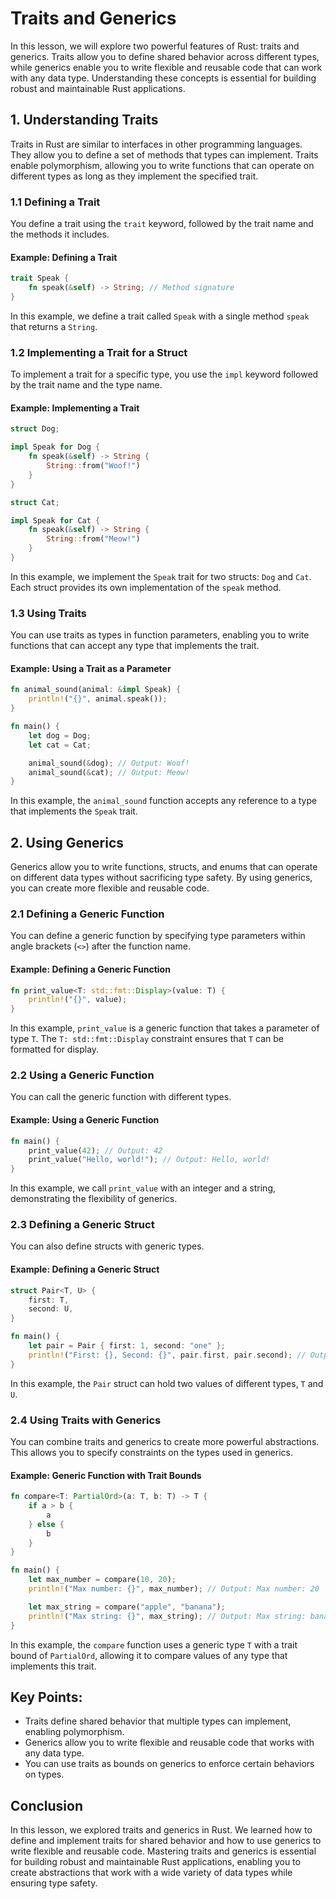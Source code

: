 # Traits and Generics

In this lesson, we will explore two powerful features of Rust: traits and generics. Traits allow you to define shared behavior across different types, while generics enable you to write flexible and reusable code that can work with any data type. Understanding these concepts is essential for building robust and maintainable Rust applications.

## 1. Understanding Traits

Traits in Rust are similar to interfaces in other programming languages. They allow you to define a set of methods that types can implement. Traits enable polymorphism, allowing you to write functions that can operate on different types as long as they implement the specified trait.

### 1.1 Defining a Trait

You define a trait using the `trait` keyword, followed by the trait name and the methods it includes.

#### Example: Defining a Trait

```rust
trait Speak {
    fn speak(&self) -> String; // Method signature
}
```

In this example, we define a trait called `Speak` with a single method `speak` that returns a `String`.

### 1.2 Implementing a Trait for a Struct

To implement a trait for a specific type, you use the `impl` keyword followed by the trait name and the type name.

#### Example: Implementing a Trait

```rust
struct Dog;

impl Speak for Dog {
    fn speak(&self) -> String {
        String::from("Woof!")
    }
}

struct Cat;

impl Speak for Cat {
    fn speak(&self) -> String {
        String::from("Meow!")
    }
}
```

In this example, we implement the `Speak` trait for two structs: `Dog` and `Cat`. Each struct provides its own implementation of the `speak` method.

### 1.3 Using Traits

You can use traits as types in function parameters, enabling you to write functions that can accept any type that implements the trait.

#### Example: Using a Trait as a Parameter

```rust
fn animal_sound(animal: &impl Speak) {
    println!("{}", animal.speak());
}

fn main() {
    let dog = Dog;
    let cat = Cat;

    animal_sound(&dog); // Output: Woof!
    animal_sound(&cat); // Output: Meow!
}
```

In this example, the `animal_sound` function accepts any reference to a type that implements the `Speak` trait.

## 2. Using Generics

Generics allow you to write functions, structs, and enums that can operate on different data types without sacrificing type safety. By using generics, you can create more flexible and reusable code.

### 2.1 Defining a Generic Function

You can define a generic function by specifying type parameters within angle brackets (`<>`) after the function name.

#### Example: Defining a Generic Function

```rust
fn print_value<T: std::fmt::Display>(value: T) {
    println!("{}", value);
}
```

In this example, `print_value` is a generic function that takes a parameter of type `T`. The `T: std::fmt::Display` constraint ensures that `T` can be formatted for display.

### 2.2 Using a Generic Function

You can call the generic function with different types.

#### Example: Using a Generic Function

```rust
fn main() {
    print_value(42); // Output: 42
    print_value("Hello, world!"); // Output: Hello, world!
}
```

In this example, we call `print_value` with an integer and a string, demonstrating the flexibility of generics.

### 2.3 Defining a Generic Struct

You can also define structs with generic types.

#### Example: Defining a Generic Struct

```rust
struct Pair<T, U> {
    first: T,
    second: U,
}

fn main() {
    let pair = Pair { first: 1, second: "one" };
    println!("First: {}, Second: {}", pair.first, pair.second); // Output: First: 1, Second: one
}
```

In this example, the `Pair` struct can hold two values of different types, `T` and `U`.

### 2.4 Using Traits with Generics

You can combine traits and generics to create more powerful abstractions. This allows you to specify constraints on the types used in generics.

#### Example: Generic Function with Trait Bounds

```rust
fn compare<T: PartialOrd>(a: T, b: T) -> T {
    if a > b {
        a
    } else {
        b
    }
}

fn main() {
    let max_number = compare(10, 20);
    println!("Max number: {}", max_number); // Output: Max number: 20

    let max_string = compare("apple", "banana");
    println!("Max string: {}", max_string); // Output: Max string: banana
}
```

In this example, the `compare` function uses a generic type `T` with a trait bound of `PartialOrd`, allowing it to compare values of any type that implements this trait.

## Key Points:
- Traits define shared behavior that multiple types can implement, enabling polymorphism.
- Generics allow you to write flexible and reusable code that works with any data type.
- You can use traits as bounds on generics to enforce certain behaviors on types.

## Conclusion

In this lesson, we explored traits and generics in Rust. We learned how to define and implement traits for shared behavior and how to use generics to write flexible and reusable code. Mastering traits and generics is essential for building robust and maintainable Rust applications, enabling you to create abstractions that work with a wide variety of data types while ensuring type safety.